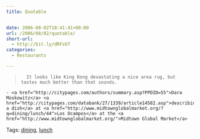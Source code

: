 ```yaml
---
title: Quotable


date: 2006-08-02T18:41:41+00:00
url: /2006/08/02/quotable/
short-url:
  - http://bit.ly/dRFxO7
categories:
  - Restaurants

---
```

<div class='microid-mailto+http:sha1:0f5bb2d241cb7bbfb19dd13b13bff50ce1b2bdf4'>
  <blockquote>
    
      It looks like King Kong devastating a nice area rug, but tastes much better than that sounds.
    
  </blockquote>
  
  
    - <a href="http://citypages.com/authors/summary.asp?PPDID=55">Dara Moskowitz</a> <a href="http://citypages.com/databank/27/1339/article14582.asp">describing a dish</a> at <a href="http://www.midtownglobalmarket.org/?q=dining/lunch/44">Los Ocampos</a> at the <a href="http://www.midtownglobalmarket.org/">Midtown Global Market</a>
  
</div>

<div class="st-post-tags">
  Tags: <a href="http://www.cavort.org/tag/dining/" title="dining" rel="tag">dining</a>, <a href="http://www.cavort.org/tag/lunch/" title="lunch" rel="tag">lunch</a><br />
</div>